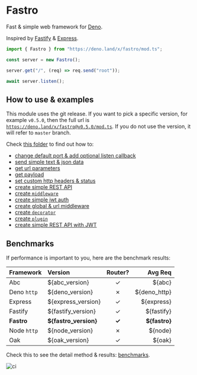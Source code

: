 # Fastro
Fast & simple web framework for [Deno](https://deno.land/). 

Inspired by [Fastify](https://www.fastify.io/) & [Express](https://expressjs.com/).

```ts
import { Fastro } from "https://deno.land/x/fastro/mod.ts";

const server = new Fastro();

server.get("/", (req) => req.send("root"));

await server.listen();

```

## How to use & examples

This module uses the git release. If you want to pick a specific version, for example `v0.5.0`, then the full url is [`https://deno.land/x/fastro@v0.5.0/mod.ts`](https://deno.land/x/fastro@v0.5.0/mod.ts). If you do not use the version, it will refer to `master` branch.

Check [this folder](https://github.com/fastrojs/fastro-server/tree/master/examples) to find out how to: 
- [change default port & add optional listen callback](https://github.com/fastrojs/fastro-server/blob/master/examples/main.ts#L34)
- [send simple text & json data](https://github.com/fastrojs/fastro-server/blob/master/examples/main.ts#L5)
- [get url parameters](https://github.com/fastrojs/fastro-server/blob/master/examples/main.ts#L20)
- [get payload](https://github.com/fastrojs/fastro-server/blob/master/examples/main.ts#L300)
- [set custom http headers & status](https://github.com/fastrojs/fastro-server/blob/master/examples/main.ts#L9)
- [create simple REST API](https://github.com/fastrojs/fastro-server/blob/master/examples/crud_postgres.ts)
- [create `middleware`](https://github.com/fastrojs/fastro-server/blob/master/examples/use_middleware.ts#L6)
- [create simple jwt auth](https://github.com/fastrojs/fastro-server/blob/master/examples/simple_jwt_auth.ts)
- [create global & url middleware](https://github.com/fastrojs/fastro-server/blob/master/examples/middleware.ts)
- [create `decorator`](https://github.com/fastrojs/fastro-server/blob/master/examples/decorate.ts)
- [create `plugin`](https://github.com/fastrojs/fastro-server/blob/master/examples/plugin.ts)
- [create simple REST API with JWT](https://github.com/fastrojs/fastro-server/blob/master/examples/rest_api_jwt)

## Benchmarks
If performance is important to you, here are the benchmark results:

| Framework | Version | Router? | Avg Req |
| :-- | :-- | :--: | --: |
| Abc | ${abc_version} | &#10003; | ${abc} |
| Deno `http` | ${deno_version} | &#10007; | ${deno_http} |
| Express | ${express_version} | &#10003; | ${express} |
| Fastify | ${fastify_version} | &#10003; | ${fastify} |
| **Fastro** | **${fastro_version}** | **&#10003;** | **${fastro}**  |
| Node `http` | ${node_version} | &#10007; | ${node} |
| Oak | ${oak_version} | &#10003; | ${oak} |

Check this to see the detail method & results: [benchmarks](https://github.com/fastrojs/fastro-server/tree/master/benchmarks).

![ci](https://github.com/fastrojs/fastro-server/workflows/ci/badge.svg)

